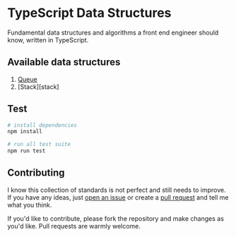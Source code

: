 # TypeScript Data Structures

Fundamental data structures and algorithms a front end engineer should know, written in TypeScript.

## Available data structures

1. [Queue][queue]
2. [Stack][stack]

## Test

```bash
# install dependencies
npm install

# run all test suite
npm run test
```

## Contributing

I know this collection of standards is not perfect and still needs to improve. If you have any ideas, just [open an issue][issues] or create a [pull request][pullreq] and tell me what you think.

If you'd like to contribute, please fork the repository and make changes as you'd like. Pull requests are warmly welcome.

[queue]: https://github.com/trungk18/typescript-data-structures/tree/master/data-structures/queue
[queue]: https://github.com/trungk18/typescript-data-structures/tree/master/data-structures/stack
[issues]: https://github.com/trungk18/typescript-data-structures/issues/new
[pullreq]: https://github.com/trungk18/typescript-data-structures/compare